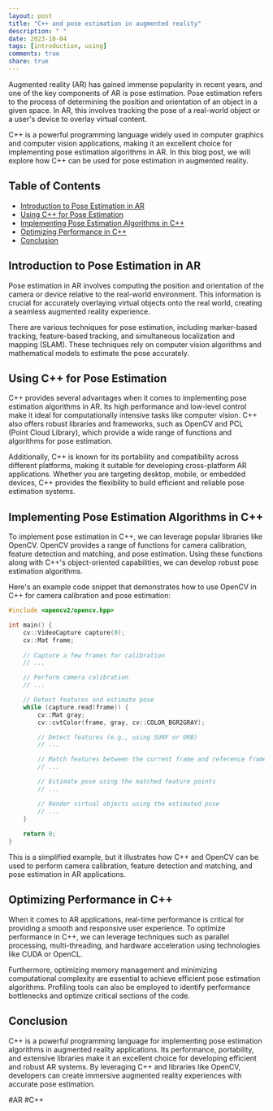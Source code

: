 ```yaml
---
layout: post
title: "C++ and pose estimation in augmented reality"
description: " "
date: 2023-10-04
tags: [introduction, using]
comments: true
share: true
---
```


Augmented reality (AR) has gained immense popularity in recent years, and one of the key components of AR is pose estimation. Pose estimation refers to the process of determining the position and orientation of an object in a given space. In AR, this involves tracking the pose of a real-world object or a user's device to overlay virtual content.

C++ is a powerful programming language widely used in computer graphics and computer vision applications, making it an excellent choice for implementing pose estimation algorithms in AR. In this blog post, we will explore how C++ can be used for pose estimation in augmented reality.

## Table of Contents
- [Introduction to Pose Estimation in AR](#introduction-to-pose-estimation-in-ar)
- [Using C++ for Pose Estimation](#using-cpp-for-pose-estimation)
- [Implementing Pose Estimation Algorithms in C++](#implementing-pose-estimation-algorithms-in-cpp)
- [Optimizing Performance in C++](#optimizing-performance-in-cpp)
- [Conclusion](#conclusion)

## Introduction to Pose Estimation in AR

Pose estimation in AR involves computing the position and orientation of the camera or device relative to the real-world environment. This information is crucial for accurately overlaying virtual objects onto the real world, creating a seamless augmented reality experience. 

There are various techniques for pose estimation, including marker-based tracking, feature-based tracking, and simultaneous localization and mapping (SLAM). These techniques rely on computer vision algorithms and mathematical models to estimate the pose accurately.

## Using C++ for Pose Estimation

C++ provides several advantages when it comes to implementing pose estimation algorithms in AR. Its high performance and low-level control make it ideal for computationally intensive tasks like computer vision. C++ also offers robust libraries and frameworks, such as OpenCV and PCL (Point Cloud Library), which provide a wide range of functions and algorithms for pose estimation.

Additionally, C++ is known for its portability and compatibility across different platforms, making it suitable for developing cross-platform AR applications. Whether you are targeting desktop, mobile, or embedded devices, C++ provides the flexibility to build efficient and reliable pose estimation systems.

## Implementing Pose Estimation Algorithms in C++

To implement pose estimation in C++, we can leverage popular libraries like OpenCV. OpenCV provides a range of functions for camera calibration, feature detection and matching, and pose estimation. Using these functions along with C++'s object-oriented capabilities, we can develop robust pose estimation algorithms.

Here's an example code snippet that demonstrates how to use OpenCV in C++ for camera calibration and pose estimation:

```cpp
#include <opencv2/opencv.hpp>

int main() {
    cv::VideoCapture capture(0);
    cv::Mat frame;
    
    // Capture a few frames for calibration
    // ...

    // Perform camera calibration
    // ...

    // Detect features and estimate pose
    while (capture.read(frame)) {
        cv::Mat gray;
        cv::cvtColor(frame, gray, cv::COLOR_BGR2GRAY);

        // Detect features (e.g., using SURF or ORB)
        // ...

        // Match features between the current frame and reference frame
        // ...

        // Estimate pose using the matched feature points
        // ...

        // Render virtual objects using the estimated pose
        // ...
    }
    
    return 0;
}
```

This is a simplified example, but it illustrates how C++ and OpenCV can be used to perform camera calibration, feature detection and matching, and pose estimation in AR applications.

## Optimizing Performance in C++

When it comes to AR applications, real-time performance is critical for providing a smooth and responsive user experience. To optimize performance in C++, we can leverage techniques such as parallel processing, multi-threading, and hardware acceleration using technologies like CUDA or OpenCL.

Furthermore, optimizing memory management and minimizing computational complexity are essential to achieve efficient pose estimation algorithms. Profiling tools can also be employed to identify performance bottlenecks and optimize critical sections of the code.

## Conclusion

C++ is a powerful programming language for implementing pose estimation algorithms in augmented reality applications. Its performance, portability, and extensive libraries make it an excellent choice for developing efficient and robust AR systems. By leveraging C++ and libraries like OpenCV, developers can create immersive augmented reality experiences with accurate pose estimation.

#AR #C++